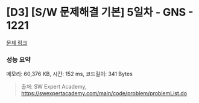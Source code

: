 # [D3] [S/W 문제해결 기본] 5일차 - GNS - 1221 

[문제 링크](https://swexpertacademy.com/main/code/problem/problemDetail.do?contestProbId=AV14jJh6ACYCFAYD) 

### 성능 요약

메모리: 60,376 KB, 시간: 152 ms, 코드길이: 341 Bytes



> 출처: SW Expert Academy, https://swexpertacademy.com/main/code/problem/problemList.do